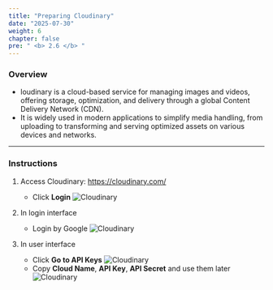 ```yaml
---
title: "Preparing Cloudinary"
date: "2025-07-30"
weight: 6
chapter: false
pre: " <b> 2.6 </b> "
---
```


### Overview

- loudinary is a cloud-based service for managing images and videos, offering storage, optimization, and delivery through a global Content Delivery Network (CDN).
- It is widely used in modern applications to simplify media handling, from uploading to transforming and serving optimized assets on various devices and networks.

---

### Instructions

1. Access Cloudinary: https://cloudinary.com/

   - Click **Login**
     ![Cloudinary](/images/2.prerequisite/cloudinary01.png)

2. In login interface

   - Login by Google
     ![Cloudinary](/images/2.prerequisite/cloudinary02.png)

3. In user interface
   - Click **Go to API Keys**
     ![Cloudinary](/images/2.prerequisite/cloudinary03.png)
   - Copy **Cloud Name**, **API Key**, **API Secret** and use them later
     ![Cloudinary](/images/2.prerequisite/cloudinary04.png)
